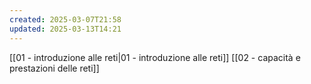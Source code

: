 ```yaml
---
created: 2025-03-07T21:58
updated: 2025-03-13T14:21
---
```

[[01 - introduzione alle reti|01 - introduzione alle reti]]
[[02 - capacità e prestazioni delle reti]]